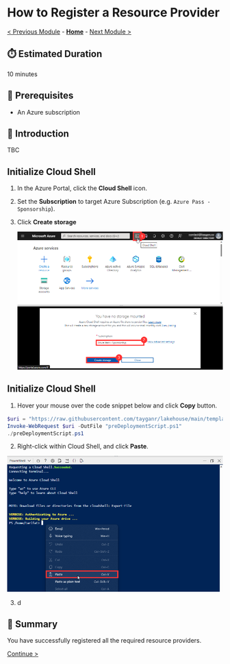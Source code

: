 # How to Register a Resource Provider

[< Previous Module](./azurepass.md) - **[Home](./README.md)** - [Next Module >](./modules/module00.md)

## :stopwatch: Estimated Duration

10 minutes

## :thinking: Prerequisites

* An Azure subscription

## :loudspeaker: Introduction

TBC

## Initialize Cloud Shell

1. In the Azure Portal, click the **Cloud Shell** icon.
1. Set the **Subscription** to target Azure Subscription (e.g. `Azure Pass - Sponsorship`).
1. Click **Create storage**

    ![ALT](./images/providers/001.png)


## Initialize Cloud Shell

1. Hover your mouse over the code snippet below and click **Copy** button.

```powershell
$uri = "https://raw.githubusercontent.com/tayganr/lakehouse/main/template/lakehouselab.ps1"
Invoke-WebRequest $uri -OutFile "preDeploymentScript.ps1"
./preDeploymentScript.ps1

```

2. Right-click within Cloud Shell, and click **Paste**.

![ALT](./images/providers/002.png)

3. d

## :tada: Summary

You have successfully registered all the required resource providers.

[Continue >](./modules/module00.md)
